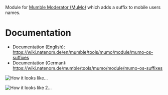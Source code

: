 Module for [Mumble Moderator (MuMo)](https://wiki.natenom.com/w/Mumble_Moderator) which adds a suffix to mobile users names.

# Documentation
* Documentation (English): https://wiki.natenom.de/en/mumble/tools/mumo/module/mumo-os-suffixes
* Documentation (German): https://wiki.natenom.de/mumble/tools/mumo/module/mumo-os-suffixes

![](https://wiki.natenom.de/_media/en/mumble/tools/mumo/module/mumblemoderator_module_mobilenotice_0.png?cache= "How it looks like...")

![](https://wiki.natenom.de/_media/en/mumble/tools/mumo/module/mumblemoderator_module_mobilenotice_1.png?cache= "How it looks like 2...")
